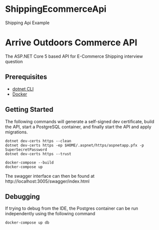 # ShippingEcommerceApi
 Shipping Api Example


# Arrive Outdoors Commerce API

The ASP.NET Core 5 based API for E-Commerce Shipping interview question

## Prerequisites

* [dotnet CLI](https://dotnet.microsoft.com/download)
* [Docker](https://docs.docker.com/get-docker/)

## Getting Started

The following commands will generate a self-signed dev certificate, build the API, start a PostgreSQL container, and finally start the API and apply migrations.

```text
dotnet dev-certs https --clean
dotnet dev-certs https -ep $HOME/.aspnet/https/aspnetapp.pfx -p SuperSecretPassword
dotnet dev-certs https --trust

docker-compose --build
docker-compose up
```

The swagger interface can then be found at http://localhost:3005/swagger/index.html

## Debugging

If trying to debug from the IDE, the Postgres container can be run independently using the following command
```
docker-compose up db
```